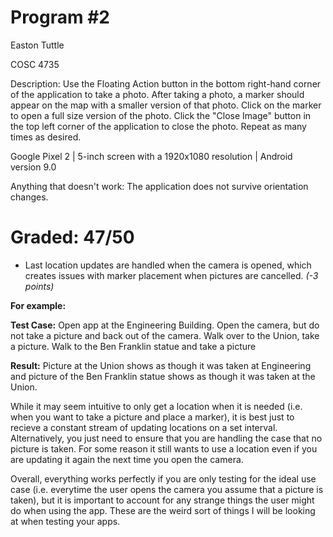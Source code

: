 # Program #2
Easton Tuttle

COSC 4735

Description: Use the Floating Action button in the bottom right-hand corner of the application to take a photo.
After taking a photo, a marker should appear on the map with a smaller version of that photo. Click on the marker
to open a full size version of the photo. Click the "Close Image" button in the top left corner of the application
to close the photo. Repeat as many times as desired.

Google Pixel 2 | 5-inch screen with a 1920x1080 resolution | Android version 9.0

Anything that doesn't work: The application does not survive orientation changes.

# Graded: 47/50 #

* Last location updates are handled when the camera is opened, which creates issues with marker placement when pictures are cancelled. *(-3 points)*

**For example:**

**Test Case:**
Open app at the Engineering Building. Open the camera, but do not take a picture and back out of the camera. Walk over to the Union, take a picture. Walk to the Ben Franklin statue and take a picture

**Result:**
Picture at the Union shows as though it was taken at Engineering and picture of the Ben Franklin statue shows as though it was taken at the Union.

While it may seem intuitive to only get a location when it is needed (i.e. when you want to take a picture and place a marker), it is best just to recieve a constant stream of updating locations on a set interval. Alternatively, you just need to ensure that you are handling the case that no picture is taken. For some reason it still wants to use a location even if you are updating it again the next time you open the camera.

Overall, everything works perfectly if you are only testing for the ideal use case (i.e. everytime the user opens the camera you assume that a picture is taken), but it is important to account for any strange things the user might do when using the app. These are the weird sort of things I will be looking at when testing your apps.
